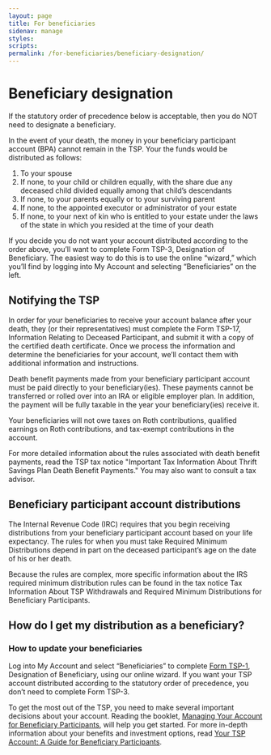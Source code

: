 ```yaml
---
layout: page
title: For beneficiaries
sidenav: manage
styles:
scripts:
permalink: /for-beneficiaries/beneficiary-designation/
---
```


# Beneficiary designation

If the statutory order of precedence below is acceptable, then you do NOT need to designate a beneficiary.

In the event of your death, the money in your beneficiary participant account (BPA) cannot remain in the TSP. Your the funds would be distributed as follows:

1. To your spouse
1. If none, to your child or children equally, with the share due any deceased child divided equally among that child’s descendants
1. If none, to your parents equally or to your surviving parent
1. If none, to the appointed executor or administrator of your estate
1. If none, to your next of kin who is entitled to your estate under the laws of the state in which you resided at the time of your death

If you decide you do not want your account distributed according to the order above, you’ll want to complete Form TSP-3, Designation of Beneficiary. The easiest way to do this is to use the online “wizard,” which you’ll find by logging into My Account and selecting “Beneficiaries” on the left.

## Notifying the TSP

In order for your beneficiaries to receive your account balance after your death, they (or their representatives) must complete the Form TSP-17, Information Relating to Deceased Participant, and submit it with a copy of the certified death certificate. Once we process the information and determine the beneficiaries for your account, we’ll contact them with additional information and instructions.

Death benefit payments made from your beneficiary participant account must be paid directly to your beneficiary(ies). These payments cannot be transferred or rolled over into an IRA or eligible employer plan. In addition, the payment will be fully taxable in the year your beneficiary(ies) receive it.

Your beneficiaries will not owe taxes on Roth contributions, qualified earnings on Roth contributions, and tax-exempt contributions in the account.

For more detailed information about the rules associated with death benefit payments, read the TSP tax notice "Important Tax Information About Thrift Savings Plan Death Benefit Payments." You may also want to consult a tax advisor.

## Beneficiary participant account distributions

The Internal Revenue Code (IRC) requires that you begin receiving distributions from your beneficiary participant account based on your life expectancy. The rules for when you must take Required Minimum Distributions depend in part on the deceased participant’s age on the date of his or her death.

Because the rules are complex, more specific information about the IRS required minimum distribution rules can be found in the tax notice Tax Information About TSP Withdrawals and Required Minimum Distributions for Beneficiary Participants.

## How do I get my distribution as a beneficiary?

<div class="usa-alert usa-alert-info" >
  <div class="usa-alert-body"><h3 class="usa-alert-heading">How to update your beneficiaries</h3>
  <p class="usa-alert-text">Log into My Account and select “Beneficiaries” to complete <a href="">Form TSP-1</a>, <span class="italic">Designation of Beneficiary</span>, using our online wizard. If you want your TSP account distributed according to the <span data-term="statutory order of precedence" class="js-glossary-toggle term term-end">statutory order of precedence</span>, you don’t need to complete Form TSP-3.</p>
  </div>
</div>

To get the most out of the TSP, you need to make several important decisions about your account. Reading the booklet, <a href="/PDF/forms/tspbk32.pdf" class="pdfLink" title="PDF file opens in new tab"><span class="italic">Managing Your Account for Beneficiary Participants</span></a>, will help you get started. For more in-depth information about your benefits and investment options, read <a href="/PDF/forms/tspbk33.pdf" class="pdfLink" title="PDF file opens in new tab"><span class="italic">Your TSP Account: A Guide for Beneficiary Participants</span></a>.
<!-- CONTENT END -->
